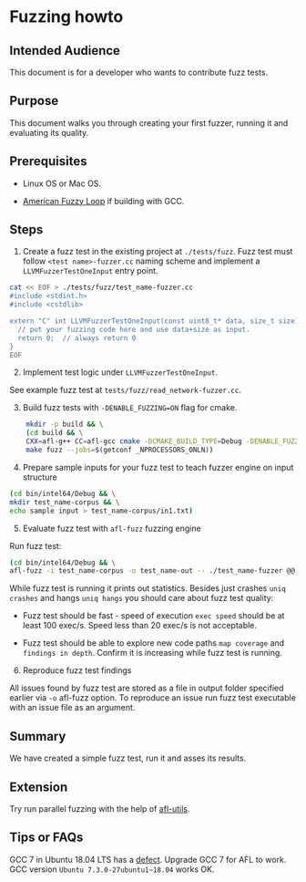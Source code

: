 # Fuzzing howto

## Intended Audience

This document is for a developer who wants to contribute fuzz tests.

## Purpose

This document walks you through creating your first fuzzer, running it and evaluating its quality.

## Prerequisites

- Linux OS or Mac OS.

- [American Fuzzy Loop](http://lcamtuf.coredump.cx/afl/) if building   with GCC.

## Steps

1. Create a fuzz test in the existing project at `./tests/fuzz`. Fuzz test must
   follow `<test name>-fuzzer.cc` naming scheme and implement a
   `LLVMFuzzerTestOneInput` entry point.

``` bash
cat << EOF > ./tests/fuzz/test_name-fuzzer.cc
#include <stdint.h>
#include <cstdlib>

extern "C" int LLVMFuzzerTestOneInput(const uint8_t* data, size_t size) {
  // put your fuzzing code here and use data+size as input.
  return 0;  // always return 0
}
EOF
```

2. Implement test logic under `LLVMFuzzerTestOneInput`.

See example fuzz test at `tests/fuzz/read_network-fuzzer.cc`.

3. Build fuzz tests with `-DENABLE_FUZZING=ON` flag for cmake.

``` bash
    mkdir -p build && \
    (cd build && \
    CXX=afl-g++ CC=afl-gcc cmake -DCMAKE_BUILD_TYPE=Debug -DENABLE_FUZZING=ON -DENABLE_TESTS=ON .. && \
    make fuzz --jobs=$(getconf _NPROCESSORS_ONLN))
```

4. Prepare sample inputs for your fuzz test to teach fuzzer engine on input
   structure

``` bash
(cd bin/intel64/Debug && \
mkdir test_name-corpus && \
echo sample input > test_name-corpus/in1.txt)
```

5. Evaluate fuzz test with `afl-fuzz` fuzzing engine

Run fuzz test:

``` bash
(cd bin/intel64/Debug && \
afl-fuzz -i test_name-corpus -o test_name-out -- ./test_name-fuzzer @@
```

While fuzz test is running it prints out statistics. Besides just crashes `uniq
crashes` and hangs `uniq hangs` you should care about fuzz test quality:

- Fuzz test should be fast - speed of execution `exec speed` should be at least
  100 exec/s. Speed less than 20 exec/s is not acceptable.

- Fuzz test should be able to explore new code paths `map coverage` and
  `findings in depth`. Confirm it is increasing while fuzz test is running.

6. Reproduce fuzz test findings

All issues found by fuzz test are stored as a file in output folder specified
earlier via `-o` afl-fuzz option. To reproduce an issue run fuzz test executable
with an issue file as an argument.

## Summary

We have created a simple fuzz test, run it and asses its results.

## Extension

Try run parallel fuzzing with the help of
[afl-utils](https://gitlab.com/rc0r/afl-utils).

## Tips or FAQs

GCC 7 in Ubuntu 18.04 LTS has a
[defect](https://bugs.launchpad.net/ubuntu/+source/afl/+bug/1774816). Upgrade
GCC 7 for AFL to work. GCC version `Ubuntu 7.3.0-27ubuntu1~18.04` works OK.
